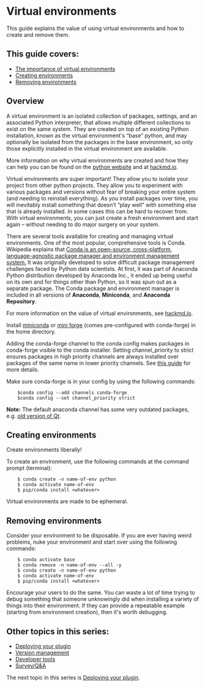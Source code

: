 # Virtual environments  

This guide explains the value of using virtual environments and how to create and remove them. 

## This guide covers: 
* [The importance of virtual environments](#overview)
* [Creating environments](#creating-environments)  
* [Removing environments](#removing-environments)

## Overview
A virtual environment is an isolated collection of packages, settings, and an associated Python interpreter, that allows multiple different collections to exist on the same system. They are created on top of an existing Python installation, known as the virtual environment's “base” python, and may optionally be isolated from the packages in the base environment, so only those explicitly installed in the virtual environment are available.

 More information on why virtual environments are created and how they can help you can be found on the [python website](https://docs.python.org/3/library/venv.html#creating-virtual-environments) and at [hackmd.io](https://hackmd.io/@talley/SJB_lObBi#What-is-a-virtual-environment). 

Virtual environments are super important! They allow you to isolate your project from other python projects. They allow you to experiment with various packages and versions without fear of breaking your entire system (and needing to reinstall everything). As you install packages over time, you will inevitably install something that doesn’t “play well” with something else that is already installed. In some cases this can be hard to recover from. With virtual environments, you can just create a fresh environment and start again – without needing to do major surgery on your system.

There are several tools available for creating and managing virtual environments.  One of the most popular, comprehensive tools is Conda. Wikipedia explains that [Conda is an open-source, cross-platform, language-agnostic package manager and environment management system.](https://en.wikipedia.org/wiki/Conda_(package_manager)) It was originally developed to solve difficult package management challenges faced by Python data scientists. At first, it was part of Anaconda Python distribution developed by Anaconda Inc., it ended up being useful on its own and for things other than Python, so it was spun out as a separate package. The Conda package and environment manager is included in all versions of **Anaconda**, **Miniconda**, and **Anaconda Repository**. 

For more information on the value of virtual environments, see [hackmd.io](https://hackmd.io/@talley/SJB_lObBi#What-is-a-virtual-environment). 

Install [miniconda](https://docs.conda.io/en/latest/miniconda.html) or [mini forge](https://github.com/conda-forge/miniforge) (comes pre-configured with conda-forge) in the home directory.

Adding the conda-forge channel to the conda config makes packages in conda-forge visible to the conda installer. Setting channel_priority to strict ensures packages in high priority channels are always installed over packages of the same name in lower priority channels. See [this guide](https://conda.io/projects/conda/en/latest/user-guide/tasks/manage-channels.html) for more details. 

Make sure conda-forge is in your config by using the following commands:
```console
    $conda config --add channels conda-forge  
    $conda config --set channel_priority strict  
```

**Note:** The default anaconda channel has some very outdated packages, e.g. [old version of Qt](https://forum.image.sc/t/napari-issues-on-bigsur/52630/10).   

## Creating environments  
  
Create environments liberally!  

To create an environment, use the following commands at the command prompt (terminal):

```console
    $ conda create -n name-of-env python
    $ conda activate name-of-env
    $ pip/conda install <whatever> 
```

Virtual environments are made to be ephemeral.  

## Removing environments
Consider your environment to be disposable.
If you are ever having weird problems, nuke your environment and start over using the following commands:  

```console
    $ conda activate base  
    $ conda remove -n name-of-env --all -y
    $ conda create -n name-of-env python
    $ conda activate name-of-env
    $ pip/conda install <whatever>
```  
  
Encourage your users to do the same. You can waste a lot of time trying to debug something that someone unknowingly did when installing a variety of things into their environment. If they can provide a repeatable example (starting from environment creation), then it's worth debugging.

## Other topics in this series:  

* [Deploying your plugin](./2-deploying-your-plugin.md)  
* [Version management](./3-version-management.md)     
* [Developer tools](./4-developer-tools.md)   
* [Survey/Q&A](./5-survey.md)   

The next topic in this series is [Deploying your plugin](./2-deploying-your-plugin.md). 
